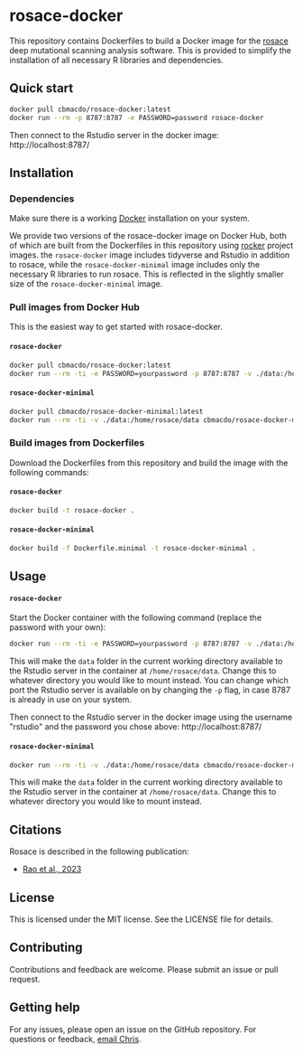 # rosace-docker

This repository contains Dockerfiles to build a Docker image for the [rosace](https://github.com/pimentellab/rosace)
deep mutational scanning analysis software. This is provided to simplify the installation of all necessary R libraries and dependencies.

## Quick start

```bash
docker pull cbmacdo/rosace-docker:latest
docker run --rm -p 8787:8787 -e PASSWORD=password rosace-docker
```

Then connect to the Rstudio server in the docker image: http://localhost:8787/

## Installation

### Dependencies

Make sure there is a working [Docker](https://www.docker.com) installation on your system.

We provide two versions of the rosace-docker image on Docker Hub, both of which are built from
the Dockerfiles in this repository using [rocker](https://github.com/rocker-org/rocker) project
images. the `rosace-docker` image includes tidyverse and Rstudio in addition to rosace,
while the `rosace-docker-minimal` image includes only the necessary R libraries to run rosace. This is
reflected in the slightly smaller size of the `rosace-docker-minimal` image.

### Pull images from Docker Hub
This is the easiest way to get started with rosace-docker.

#### `rosace-docker`
```bash
docker pull cbmacdo/rosace-docker:latest
docker run --rm -ti -e PASSWORD=yourpassword -p 8787:8787 -v ./data:/home/rosace/data cbmacdo/rosace-docker
```

#### `rosace-docker-minimal`
```bash
docker pull cbmacdo/rosace-docker-minimal:latest
docker run --rm -ti -v ./data:/home/rosace/data cbmacdo/rosace-docker-minimal
```

### Build images from Dockerfiles
Download the Dockerfiles from this repository and build the image with the following commands:

#### `rosace-docker`
```bash
docker build -t rosace-docker .
```

#### `rosace-docker-minimal`
```bash
docker build -f Dockerfile.minimal -t rosace-docker-minimal .
```

## Usage
#### `rosace-docker`
Start the Docker container with the following command (replace the password with your own):

```bash
docker run --rm -ti -e PASSWORD=yourpassword -p 8787:8787 -v ./data:/home/rosace/data cbmacdo/rosace-docker
```

This will make the `data` folder in the current working directory available to the Rstudio server in the container at `/home/rosace/data`.
Change this to whatever directory you would like to mount instead. You can change which port the Rstudio server is
available on by changing the `-p` flag, in case 8787 is already in use on your system.

Then connect to the Rstudio server in the docker image using the username "rstudio" and
the password you chose above: http://localhost:8787/

#### `rosace-docker-minimal`
```bash
docker run --rm -ti -v ./data:/home/rosace/data cbmacdo/rosace-docker-minimal
```
This will make the `data` folder in the current working directory available to the Rstudio server in the container at `/home/rosace/data`.
Change this to whatever directory you would like to mount instead.

## Citations
Rosace is described in the following publication:

* [Rao et al., 2023](https://www.biorxiv.org/content/10.1101/2023.10.24.562292v1)

## License

This is licensed under the MIT license. See the LICENSE file for details.

## Contributing

Contributions and feedback are welcome. Please submit an issue or pull request.

## Getting help

For any issues, please open an issue on the GitHub repository. For
questions or feedback, [email Chris](https://www.wcoyotelab.com/members/).